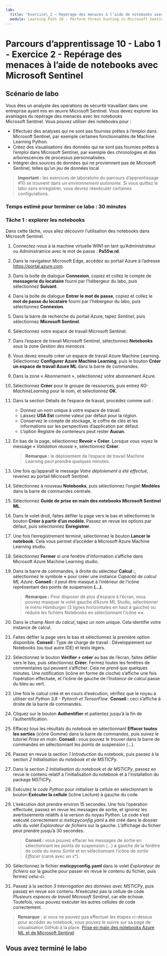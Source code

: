 ```yaml
---
lab:
  title: "Exercice\_2 – Repérage des menaces à l’aide de notebooks avec Microsoft\_Sentinel"
  module: Learning Path 10 - Perform threat hunting in Microsoft Sentinel
---
```


# Parcours d’apprentissage 10 - Labo 1 - Exercice 2 - Repérage des menaces à l’aide de notebooks avec Microsoft Sentinel

## Scénario de labo

Vous êtes un analyste des opérations de sécurité travaillant dans une entreprise ayant mis en œuvre Microsoft Sentinel. Vous devez explorer les avantages du repérage des menaces avec les notebooks Microsoft Sentinel. Vous pouvez utiliser des notebooks pour :

- Effectuez des analyses qui ne sont pas fournies prêtes à l’emploi dans Microsoft Sentinel, par exemple certaines fonctionnalités de Machine Learning Python.
- Créez des visualisations des données qui ne sont pas fournies prêtes à l’emploi dans Microsoft Sentinel, par exemple des chronologies et des arborescences de processus personnalisées.
- Intégrer des sources de données qui ne proviennent pas de Microsoft Sentinel, telles qu’un jeu de données local

>**Important :** les exercices de laboratoire du parcours d’apprentissage #10 se trouvent dans un *environnement autonome*. Si vous quittez le labo sans enregistrer, vous devrez réexécuter certaines configurations.

### Temps estimé pour terminer ce labo : 30 minutes

### Tâche 1 : explorer les notebooks

Dans cette tâche, vous allez découvrir l’utilisation des notebooks dans Microsoft Sentinel.

1. Connectez-vous à la machine virtuelle WIN1 en tant qu’Administrateur ou Administratrice avec le mot de passe : **Pa55w.rd**.  

1. Dans le navigateur Microsoft Edge, accédez au portail Azure à l’adresse <https://portal.azure.com>.

1. Dans la boîte de dialogue **Connexion**, copiez et collez le compte de **messagerie du locataire** fourni par l’hébergeur du labo, puis sélectionnez **Suivant**.

1. Dans la boîte de dialogue **Entrer le mot de passe**, copiez et collez le **mot de passe du locataire** fourni par l’hébergeur du labo, puis sélectionnez **Connexion**.

1. Dans la barre de recherche du portail Azure, tapez *Sentinel*, puis sélectionnez **Microsoft Sentinel**.

1. Sélectionnez votre espace de travail Microsoft Sentinel.

1. Dans l’espace de travail Microsoft Sentinel, sélectionnez **Notebooks** sous la zone *Gestion des menaces*.

1. Vous devez ensuite créer un espace de travail Azure Machine Learning. Sélectionnez **Configurer Azure Machine Learning**, puis le bouton **Créer un espace de travail Azure ML** dans la barre de commandes.

1. Dans la zone « Abonnement », sélectionnez votre abonnement Azure.

1. Sélectionnez **Créer** pour le groupe de ressources, puis entrez *RG-MachineLearning* pour le nom, et sélectionnez **OK**. 

1. Dans la section Détails de l’espace de travail, procédez comme suit :

     - Donnez un nom unique à votre espace de travail.
     - Laissez **USA Est** comme valeur par défaut pour la *région*.
     - Conservez le compte de stockage, le coffre de clés et les informations sur les perspectives d’application par défaut.
     - L’option Registre de conteneurs peut rester **Aucun**.

1. En bas de la page, sélectionnez **Revoir + Créer**. Lorsque vous voyez le message *« Validation réussie »*, sélectionnez **Créer**. 

     >**Remarque :** le déploiement de l’espace de travail Machine Learning peut prendre quelques minutes.

1. Une fois qu’apparaît le message *Votre déploiement a été effectué*, revenez au portail Microsoft Sentinel.

1. Sélectionnez à nouveau **Notebooks**, puis sélectionnez l’onglet **Modèles** dans la barre de commandes centrale. 

1. Sélectionnez **Guide de prise en main des notebooks Microsoft Sentinel ML**.

1. Dans le volet droit, faites défiler la page vers le bas et sélectionnez le bouton **Créer à partir d’un modèle**. Passez en revue les options par défaut, puis sélectionnez **Enregistrer**.

1. Une fois l’enregistrement terminé, sélectionnez le bouton **Lancer le notebook**. Cela vous permet d’accéder à Microsoft Azure Machine Learning studio.

1. Sélectionnez **Fermer** si une fenêtre d’information s’affiche dans Microsoft Azure Machine Learning studio.

1. Dans la barre de commandes, à droite du sélecteur **Calcul :**, sélectionnez le symbole **+** pour créer une instance *Capacité de calcul ML Azure*. **Conseil :** il peut être masqué à l’intérieur de l’icône représentant des points de suspension **(…)**.

     >**Remarque :** Pour disposer de plus d’espace à l’écran, vous pouvez masquer le volet gauche d’Azure ML Studio, sélectionner le *menu Hamburger* (3 lignes horizontales en haut à gauche) ou réduire les fichiers Notebooks en sélectionnant l’icône **<<**.

1. Dans le champ *Nom du calcul*, tapez un nom unique. Cela identifie votre instance de calcul.

1. Faites défiler la page vers le bas et sélectionnez la première option disponible. **Conseil :** Type de charge de travail : Développement sur Notebooks (ou tout autre IDE) et tests légers.

1. Sélectionnez le bouton **Vérifier + créer** au bas de l’écran, faites défiler vers le bas, puis sélectionnez **Créer**. Fermez toutes les fenêtres de commentaires qui peuvent s’afficher. Cela ne prend que quelques minutes. Une notification (icône en forme de cloche) s’affiche une fois l’opération effectuée, et l’icône de gauche de l’*Instance de calcul* passe du bleu au vert.

1. Une fois le calcul créé et en cours d’exécution, vérifiez que le noyau à utiliser est *Python 3.8 - Pytorch et TensorFlow*. **Conseil :** ceci s’affiche à droite de la barre de commandes.

1. Cliquez sur le bouton **Authentifier** et patientez jusqu’à la fin de l’authentification.

1. Effacez tous les résultats du notebook en sélectionnant **Effacer toutes les sorties** (icône Gomme) dans la barre de commandes, puis suivez le tutoriel *Prise en main*. **Conseil :** vous pouvez le trouver dans la barre de commandes en sélectionnant les points de suspension (…).

1. Passez en revue la section *1 Introduction* du notebook, puis passez à la section *2 Initialisation du notebook et de MSTICPy*.

1. Dans la section *2 Initialisation du notebook et de MSTICPy*, passez en revue le contenu relatif à l’initialisation du notebook et à l’installation du package MSTICPy.

1. Exécutez le *code Python* pour initialiser la cellule en sélectionnant le bouton **Exécuter la cellule** (icône Lecture) à gauche du code.

1. L’exécution doit prendre environ 15 secondes. Une fois l’opération effectuée, passez en revue les messages de sortie, et ignorez les avertissements relatifs à la version du noyau Python. Le code s’est exécuté correctement si *msticpyconfig.yaml* a été créé dans le dossier *utils* du volet *Explorateur de fichiers* sur la gauche. L’affichage du fichier peut prendre jusqu’à 30 secondes.

    >**Conseil :** vous pouvez effacer les messages de sortie en sélectionnant les points de suspension (...) à gauche de la fenêtre de code du *menu Sortie* et en sélectionnant l’icône de *sortie Effacer* (carré avec un x*).

1. Sélectionnez le fichier **msticpyconfig.yaml** dans le volet *Explorateur de fichiers* sur la gauche pour passer en revue le contenu du fichier, puis fermez celui-ci.

1. Passez à la section *3 Interrogation des données avec MSTICPy*, puis passez en revue son contenu. N’exécutez pas la cellule de code *Plusieurs espaces de travail Microsoft Sentinel*, car elle échoue. Toutefois, vous pouvez exécuter les autres cellules de code correctement.

>**Remarque** : si vous ne pouvez pas effectuer les étapes ci-dessus pour accéder au notebook, vous pouvez le suivre sur sa page de visualisation GitHub à la place. [Prise en main des notebooks Azure ML et de Microsoft Sentinel](https://nbviewer.org/github/Azure/Azure-Sentinel-Notebooks/blob/master/A%20Getting%20Started%20Guide%20For%20Azure%20Sentinel%20ML%20Notebooks.ipynb) 

## Vous avez terminé le labo
